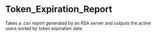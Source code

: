 # Token_Expiration_Report
Takes a .csv report generated by an RSA server and outputs the active users sorted by token expiration date.

